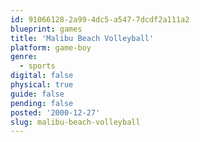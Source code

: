 ```yaml
---
id: 91066128-2a99-4dc5-a547-7dcdf2a111a2
blueprint: games
title: 'Malibu Beach Volleyball'
platform: game-boy
genre:
  - sports
digital: false
physical: true
guide: false
pending: false
posted: '2000-12-27'
slug: malibu-beach-volleyball
---
```

